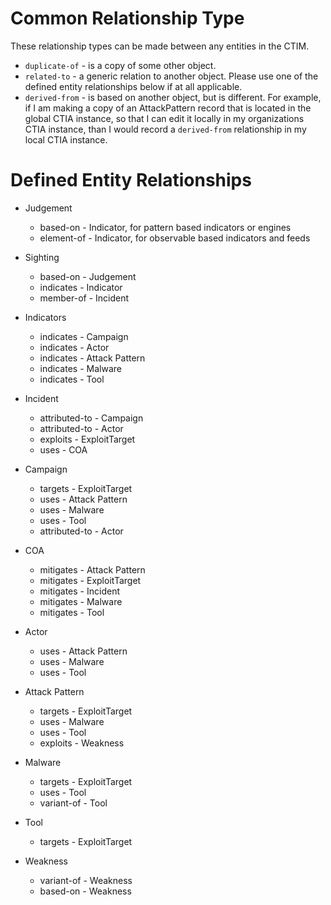 # Common Relationship Type

These relationship types can be made between any entities in the CTIM.

* `duplicate-of`  - is a copy of some other object.
* `related-to` - a generic relation to another object.  Please use one
  of the defined entity relationships below if at all applicable.
* `derived-from` - is based on another object, but is different.  For
  example, if I am making a copy of an AttackPattern record that is located in
  the global CTIA instance, so that I can edit it locally in my
  organizations CTIA instance, than I would record a `derived-from`
  relationship in my local CTIA instance.

# Defined Entity Relationships

* Judgement
  * based-on - Indicator, for pattern based indicators or engines
  * element-of - Indicator, for observable based indicators and feeds

* Sighting
  * based-on - Judgement
  * indicates - Indicator
  * member-of - Incident

* Indicators
  * indicates - Campaign
  * indicates - Actor
  * indicates - Attack Pattern
  * indicates - Malware
  * indicates - Tool

* Incident
  * attributed-to - Campaign
  * attributed-to - Actor
  * exploits -  ExploitTarget
  * uses - COA

* Campaign
  * targets - ExploitTarget
  * uses - Attack Pattern
  * uses - Malware
  * uses - Tool
  * attributed-to - Actor
  
* COA
  * mitigates - Attack Pattern
  * mitigates - ExploitTarget
  * mitigates - Incident
  * mitigates - Malware
  * mitigates - Tool

* Actor
  * uses - Attack Pattern
  * uses - Malware
  * uses - Tool

* Attack Pattern
  * targets - ExploitTarget
  * uses - Malware
  * uses - Tool
  * exploits - Weakness

* Malware
  * targets - ExploitTarget
  * uses - Tool
  * variant-of - Tool

* Tool
  * targets - ExploitTarget

* Weakness
  * variant-of - Weakness
  * based-on - Weakness
